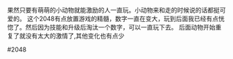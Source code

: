 果然只要有萌萌的小动物就能激励的人一直玩。小动物来和走的时候说的话都挺可爱的。
这个2048有点放置游戏的精髓，数字一直在变大，玩到后面我已经有点恍惚了。然后因为技能和升级后淘汰一个数字，可以一直玩下去。
后面动物开始重复了就没有太大的激情了,其他变化也有点少

#2048 